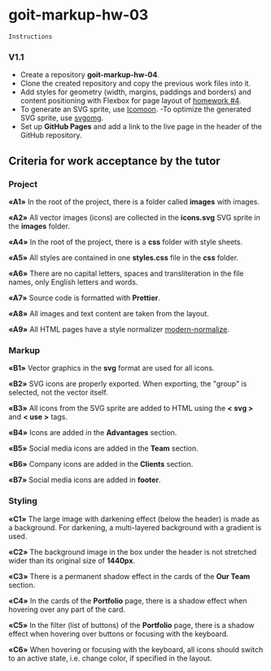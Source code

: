 # goit-markup-hw-03

    Instructions

### V1.1

- Create a repository **goit-markup-hw-04**.
- Clone the created repository and copy the previous work files into it.
- Add styles for geometry (width, margins, paddings and borders) and content positioning with Flexbox for page layout of [homework #4](<https://www.figma.com/file/B1m2uk25m1eAgroESAuM2g/Web-Studio-(Version-3.0)?node-id=297015%3A303&t=za4WhRegytd8hndX-0>).
- To generate an SVG sprite, use [Icomoon](<https://icomoon.io/>).
-To optimize the generated SVG sprite, use [svgomg](<https://jakearchibald.github.io/svgomg/>).
- Set up **GitHub Pages** and add a link to the live page in the header of the GitHub repository.

## **Criteria for work acceptance by the tutor**

### Project

**«A1»** In the root of the project, there is a folder called **images** with images.

**«A2»** All vector images (icons) are collected in the **icons.svg** SVG sprite in the **images** folder.

**«A4»** In the root of the project, there is a **css** folder with style sheets.

**«A5»** All styles are contained in one **styles.css** file in the **css** folder.

**«A6»** There are no capital letters, spaces and transliteration in the file names, only English letters and words.

**«A7»** Source code is formatted with **Prettier**.

**«A8»** All images and text content are taken from the layout.

**«A9»** All HTML pages have a style normalizer [modern-normalize](https://github.com/sindresorhus/modern-normalize).

### Markup

**«B1»** Vector graphics in the **svg** format are used for all icons.

**«B2»** SVG icons are properly exported. When exporting, the "group" is selected, not the vector itself.

**«B3»** All icons from the SVG sprite are added to HTML using the **< svg >** and **< use >** tags.

**«B4»** Icons are added in the **Advantages** section.

**«B5»** Social media icons are added in the **Team** section.

**«B6»** Company icons are added in the **Clients** section.

**«B7»** Social media icons are added in **footer**.

### Styling

**«C1»** The large image with darkening effect (below the header) is made as a background. For darkening, a multi-layered background with a gradient is used.

**«C2»** The background image in the box under the header is not stretched wider than its original size of **1440рх**.

**«C3»** There is a permanent shadow effect in the cards of the **Our Team** section.

**«C4»** In the cards of the **Portfolio** page, there is a shadow effect when hovering over any part of the card.

**«C5»** In the filter (list of buttons) of the **Portfolio** page, there is a shadow effect when hovering over buttons or focusing with the keyboard.

**«C6»** When hovering or focusing with the keyboard, all icons should switch to an active state, i.e. change color, if specified in the layout.
